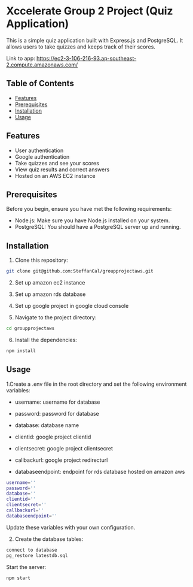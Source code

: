 # Xccelerate Group 2 Project (Quiz Application)

This is a simple quiz application built with Express.js and PostgreSQL. It allows users to take quizzes and keeps track of their scores.

Link to app: https://ec2-3-106-216-93.ap-southeast-2.compute.amazonaws.com/

## Table of Contents

- [Features](#features)
- [Prerequisites](#prerequisites)
- [Installation](#installation)
- [Usage](#usage)

## Features

- User authentication
- Google authentication
- Take quizzes and see your scores
- View quiz results and correct answers
- Hosted on an AWS EC2 instance

## Prerequisites

Before you begin, ensure you have met the following requirements:

- Node.js: Make sure you have Node.js installed on your system.
- PostgreSQL: You should have a PostgreSQL server up and running.

## Installation

1. Clone this repository:

```bash
git clone git@github.com:SteffanCal/groupprojectaws.git
```

2. Set up amazon ec2 instance

3. Set up amazon rds database

4. Set up google project in google cloud console

5. Navigate to the project directory:

```bash
cd groupprojectaws
```

6. Install the dependencies:

```bash
npm install
```

## Usage

1.Create a .env file in the root directory and set the following environment variables:

- username: username for database

- password: password for database

- database: database name

- clientid: google project clientid

- clientsecret: google project clientsecret

- callbackurl: google project redirecturl

- databaseendpoint: endpoint for rds database hosted on amazon aws

```bash
username=''
password=''
database=''
clientid=''
clientsecret=''
callbackurl=''
databaseendpoint=''

```

Update these variables with your own configuration.

2. Create the database tables:

```bash
connect to database
pg_restore latestdb.sql
```

Start the server:

```bash
npm start
```
